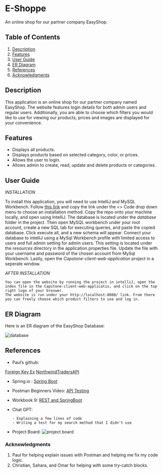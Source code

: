 
# E-Shoppe

  An online shop for our partner company EasyShop.

## Table of Contents

1. [Description](#Description)
2. [Features](#features)
3. [User Guide](#UserGuide)
4. [ER Diagram](#ERDiagram)
5. [References](#References)
6. [Acknowledgments](#Ackknowledgments)


## Description

   This application is an online shop for our partner company named EasyShop. The website features login details for both admin users and regular users. Additionally, you are able to choose which filters you would like to use for viewing our products, prices and images are displayed for your convenience.
   

## Features

  - Displays all products.
  - Displays products based on selected category, color, or prices.
  - Allows the user to login.
  - Allows admin to create, read, update and delete products or categories.


## User Guide

  _INSTALLATION_
    
  To install this application, you will need to use IntelliJ and MySQL Workbench. Follow [this link](https://github.com/ScripttKitty/E-Shoppe) and copy the link under the <> Code drop down menu
    to choose an installation method. Copy the repo onto your machine locally, and open using IntelliJ. 
    The database is located under the *database* folder in the project. Then open MySQL workbench under your root account, create a new SQL tab for executing queries, and paste the copied database. Click 
    execute all, and a new schema will appear.
    Connect your database to intelliJ using a MySql Workbench profile with limited access to users and full admin setting for admin users. This setting is located under the *resources* directory in the 
    application.properties file. Update the file with your username and password of the chosen account from MySql Workbench.
    Lastly, open the *Capstone-client-web-application* project in a seperate window.
    
    
  _AFTER INSTALLATION_
  
    You can open the website by running the project in intelliJ, open the index file in the Capstone-client-web-applicatio, and click on the top right logo of your broswer. 
    The website is run under your http://localhost:8080/ link. From there you can freely choose which product filters to use and log in.



## ER Diagram

  Here is an ER diagram of the EasyShop Database:
  
  ![database](https://github.com/ScripttKitty/E-Shoppe/assets/89672262/f219735d-8fab-421e-90bf-5203616ad1b8)





## References

 
 - Paul’s github:
   
 [Foreign Key Ex](https://github.com/pek-ia/java-syntax-examples/blob/main/jdbc-database-metadata/src/main/java/ForeignKeyExample.java)
 [NorthwindTradersAPI](https://github.com/pek-ia/NorthwindTradersAPI)
   
 - Spring.io : [Spring Boot](https://spring.io/projects/spring-boot/#learn)
  
 - Postman Beginners Video: [API Testing](https://www.youtube.com/watch?v=VywxIQ2ZXw4) 
  
 - Workbook 9: [REST and SpringBoot](https://app.schoology.com/course/6948302025/materials/gp/6948302730)
  
 - Chat GPT: 
  
       - Explaining a few lines of code 
       - Writing a test for my search method that I didn't use

- Project Board:
  ![project board](https://github.com/ScripttKitty/E-Shoppe/assets/89672262/f3769f87-f4b8-4fbf-81e9-4efc03e2a37e)


### Acknowledgments

1. Paul for helping explain issues with Postman and helping me fix my code logic.
2. Christian, Sahara, and Omar for helping with some try-catch blocks.


 




